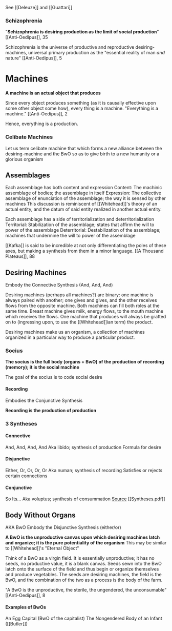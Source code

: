 See [[Deleuze]] and [[Guattari]]

### Schizophrenia

"**Schizophrenia is desiring production as the limit of social production**" [[Anti-Oedipus]], 35

Schizophrenia is the universe of productive and reproductive desiring-machines, universal primary production as the "essential reality of man *and* nature" [[Anti-Oedipus]], 5

# Machines
**A machine is an actual object that produces**

Since every object produces something (as it is causally effective upon some other object some how), every thing is a machine.
	"Everything is a machine." [[Anti-Oedipus]], 2

Hence, everything is a production.

### Celibate Machines

Let us term celibate machine that which forms a new alliance between the desiring-machine and the BwO so as to give birth to a new humanity or a glorious organism


## Assemblages

Each assemblage has both content and expression
	Content: The machinic assemblage of bodies; the assemblage in itself 
	Expression: The collective assemblage of enunciation of the assemblage; the way it is sensed by other machines
		This discussion is reminiscent of [[Whitehead]]'s theory of an actual entity, and the datum of said entity realized in another actual entity.

Each assemblage has a side of territorialization and deterritorialization
	Territorial: Stabilization of the assemblage; states that affirm the will to power of the assemblage
	Deterritorial: Destabilization of the assemblage; machines that undermine the will to power of the assemblage

[[Kafka]] is said to be incredible at not only differentiating the poles of these axes, but making a synthesis from them in a minor language. [[A Thousand Plateaus]], 88

## Desiring Machines
Embody the Connective Synthesis (And, And, And)

Desiring machines (perhaps all machines?) are binary: one machine is always paired with another; one gives and gives, and the other receives flows from the opposite machine. Both machines can fill both roles at the same time. 
	Breast machine gives milk, energy flows, to the mouth machine which receives the flows.
	One machine that produces will always be grafted on to (ingressing upon, to use the [[Whitehead]]ian term) the product.

Desiring machines make us an organism, a collection of machines organized in a particular way to produce a particular product.

### Socius

**The socius is the full body (organs + BwO) of the production of recording (memory); it is the social machine**

The goal of the socius is to code social desire

#### Recording
Embodies the Conjunctive Synthesis

**Recording is the production of production**

### 3 Syntheses
#### Connective
And, And, And, And
	Aka libido; synthesis of production
	Formula for desire

#### Disjunctive
Either, Or, Or, Or, Or
	Aka numan; synthesis of recording
	Satisfies or rejects certain connections

#### Conjunctive
So Its...
	Aka voluptus; synthesis of consummation
		[Source](https://anarchistwithoutcontent.files.wordpress.com/2011/06/deleuze-and-guattari-three-syntheses-of-unconscious.pdf)
		[[Syntheses.pdf]]



## Body Without Organs
AKA BwO
Embody the Disjunctive Synthesis (either/or)

**A BwO is the unproductive canvas upon which desiring machines latch and organize; it is the pure potentiality of the organism**
	This may be similar to [[Whitehead]]'s "Eternal Object"

Think of a BwO as a virgin field. It is essentially unproductive; it has no seeds, no productive value, it is a blank canvas. Seeds sewn into the BwO latch onto the surface of the field and thus begin or organize themselves and produce vegetables. The seeds are desiring machines, the field is the BwO, and the combination of the two as a process is the body of the farm. 

"A BwO is the unproductive, the sterile, the ungendered, the unconsumable" [[Anti-Oedipus]], 8

#### Examples of BwOs
An Egg
Capital (BwO of the capitalist)
The Nongendered Body of an Infant ([[Butler]])